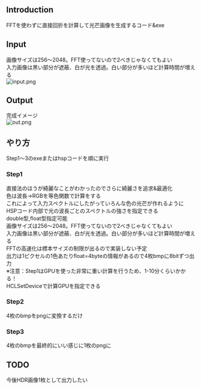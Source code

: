 ## Introduction
FFTを使わずに直接回折を計算して光芒画像を生成するコード&exe  

## Input
画像サイズは256～2048。FFT使ってないので2べきじゃなくてもよい  
入力画像は黒い部分が遮蔽、白が光を透過。白い部分が多いほど計算時間が増える  
![input.png](https://github.com/user-attachments/assets/b1c7d72b-7b08-4088-b89d-c30a898ca4f8)  

## Output
完成イメージ  
![out.png](https://github.com/user-attachments/assets/ce02f1f2-4f23-4b31-98e6-3ae9e2e51674)  
  
## やり方  
Step1～3のexeまたはhspコードを順に実行  
  
### Step1  
直接法のほうが綺麗なことがわかったのでさらに綺麗さを追求&最適化  
色は波長→RGBを等色関数で計算をする  
これによって入力スペクトルにしたがっていろんな色の光芒が作れるように  
HSPコード内部で光の波長ごとのスペクトルの強さを指定できる  
double型,float型指定可能  
画像サイズは256～2048。FFT使ってないので2べきじゃなくてもよい  
入力画像は黒い部分が遮蔽、白が光を透過。白い部分が多いほど計算時間が増える  
FFTの高速化は標本サイズの制限が出るので実装しない予定  
出力は1ピクセルの1色あたりfloat=4byteの情報があるので4枚bmpに8bitずつ出力  
※注意：Step1はGPUを使った非常に重い計算を行うため、1-10分くらいかかる！  
HCLSetDeviceで計算GPUを指定できる  

### Step2
4枚のbmpをpngに変換するだけ

### Step3
4枚のbmpを最終的にいい感じに1枚のpngに  

## TODO
今後HDR画像1枚として出力したい  